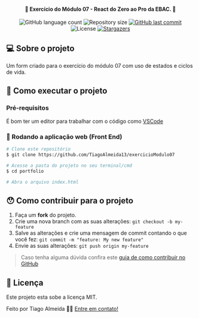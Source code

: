 

<h4 align="center"> 
	🚧 Exercício do Módulo 07 - React do Zero ao Pro da EBAC. 🚧
</h4>

<p align="center">
  <img alt="GitHub language count" src="https://img.shields.io/github/languages/count/TiagoAlmeida13/exercicioModulo07?color=%2304D361">

  <img alt="Repository size" src="https://img.shields.io/github/repo-size/TiagoAlmeida13/exercicioModulo07">

  	
  
  <a href="https://github.com/TiagoAlmeida13/portfolio/commits/master">
    <img alt="GitHub last commit" src="https://img.shields.io/github/last-commit/TiagoAlmeida13/exercicioModulo07">
  </a>

  <img alt="License" src="https://img.shields.io/badge/license-MIT-brightgreen">
   <a href="https://github.com/TiagoAlmeida13/exercicioModulo07/stargazers">
    <img alt="Stargazers" src="https://img.shields.io/github/stars/TiagoAlmeida13/exercicioModulo07?style=social">
  </a>
</p>

## 💻 Sobre o projeto

Um form criado para o exercício do módulo 07 com uso de estados e ciclos de vida.

## 🚀 Como executar o projeto

### Pré-requisitos
É bom ter um editor para trabalhar com o código como [VSCode][vscode]

### 🧭 Rodando a aplicação web (Front End)

```bash
# Clone este repositório
$ git clone https://github.com/TiagoAlmeida13/exercicioModulo07

# Acesse a pasta do projeto no seu terminal/cmd
$ cd portfolio

# Abra o arquivo index.html

```

## 😯 Como contribuir para o projeto

1. Faça um **fork** do projeto.
2. Crie uma nova branch com as suas alterações: `git checkout -b my-feature`
3. Salve as alterações e crie uma mensagem de commit contando o que você fez: `git commit -m "feature: My new feature"`
4. Envie as suas alterações: `git push origin my-feature`
> Caso tenha alguma dúvida confira este [guia de como contribuir no GitHub](https://github.com/firstcontributions/first-contributions)


## 📝 Licença

Este projeto esta sobe a licença MIT.

Feito por Tiago Almeida 👋🏽 [Entre em contato!](linkedin.com/in/tiago-machadoalmeida/)

[vscode]: https://code.visualstudio.com/
[license]: https://opensource.org/licenses/MIT

